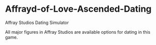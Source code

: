 # Affrayd-of-Love-Ascended-Dating
Affray Studios Dating Simulator

All major figures in Affray Studios are available options for dating in this game.